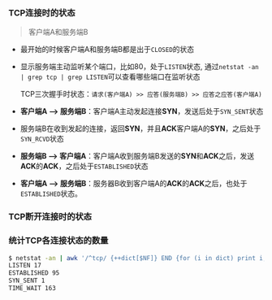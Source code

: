 ### TCP连接时的状态

> 客户端A和服务端B

- 最开始的时候客户端A和服务端B都是出于`CLOSED`的状态

- 显示服务端主动监听某个端口，比如80，处于`LISTEN`状态, 通过`netstat -an | grep tcp | grep LISTEN`可以查看哪些端口在监听状态



  TCP三次握手时状态：`请求(客户端A) >> 应答(服务端B) >> 应答之应答(客户端A)`

- **客户端A --> 服务端B**：客户端A主动发起连接**SYN**，发送后处于`SYN_SENT`状态

- 服务端B在收到发起的连接，返回**SYN**，并且**ACK**客户端A的**SYN**，之后处于`SYN_RCVD`状态

- **服务端B --> 客户端A**：客户端A收到服务端B发送的**SYN**和**ACK**之后，发送**ACK**的**ACK**，之后处于`ESTABLISHED`状态

- **客户端A --> 服务端B**：服务器B收到客户端A的**ACK**的**ACK**之后，也处于`ESTABLISHED`状态。

### TCP断开连接时的状态



### 统计TCP各连接状态的数量

```bash
$ netstat -an | awk '/^tcp/ {++dict[$NF]} END {for (i in dict) print i, dict[i]}'
LISTEN 17
ESTABLISHED 95
SYN_SENT 1
TIME_WAIT 163
```



